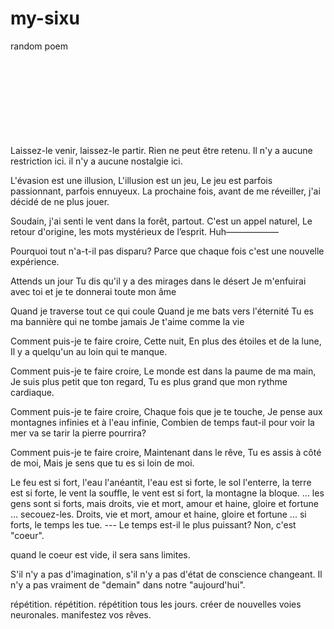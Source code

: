 # my-sixu
random poem


<br />
<br />
<br />
<br />
<br />
<br />
<br />
<br />
Laissez-le venir, laissez-le partir. 
Rien ne peut être retenu. 
Il n'y a aucune restriction ici. 
il n'y a aucune nostalgie ici. 





L'évasion est une illusion,
L'illusion est un jeu,
Le jeu est parfois passionnant, parfois ennuyeux.
La prochaine fois, avant de me réveiller, j'ai décidé de ne plus jouer.






Soudain, j'ai senti le vent dans la forêt, partout.
C'est un appel naturel,
Le retour d'origine,
les mots mystérieux de l’esprit.
Huh——————





Pourquoi tout n'a-t-il pas disparu?
Parce que chaque fois c'est une nouvelle expérience.






Attends un jour
Tu dis qu'il y a des mirages dans le désert
Je m'enfuirai avec toi
et je te donnerai toute mon âme

Quand je traverse tout ce qui coule
Quand je me bats vers l'éternité
Tu es ma bannière qui ne tombe jamais
Je t'aime comme la vie






Comment puis-je te faire croire,
Cette nuit,
En plus des étoiles et de la lune,
Il y a quelqu'un au loin qui te manque.

Comment puis-je te faire croire,
Le monde est dans la paume de ma main,
Je suis plus petit que ton regard,
Tu es plus grand que mon rythme cardiaque.

Comment puis-je te faire croire,
Chaque fois que je te touche,
Je pense aux montagnes infinies et à l'eau infinie,
Combien de temps faut-il pour voir la mer va se tarir
la pierre pourrira?

Comment puis-je te faire croire,
Maintenant dans le rêve,
Tu es assis à côté de moi,
Mais je sens que tu es si loin de moi.






Le feu est si fort, l'eau l'anéantit, 
l'eau est si forte, le sol l'enterre, 
la terre est si forte, le vent la souffle,
le vent est si fort, la montagne la bloque. ... 
les gens sont si forts, 
mais droits, vie et mort, amour et haine, gloire et fortune ... secouez-les. 
Droits, vie et mort, amour et haine, gloire et fortune ... si forts, le temps les tue. 
--- Le temps est-il le plus puissant? Non, c'est "coeur". 

quand le coeur est vide, il sera sans limites.






S'il n'y a pas d'imagination, s'il n'y a pas d'état de conscience changeant.
Il n'y a pas vraiment de "demain" dans notre "aujourd'hui".






répétition.
répétition.
répétition tous les jours.
créer de nouvelles voies neuronales.
manifestez vos rêves.
